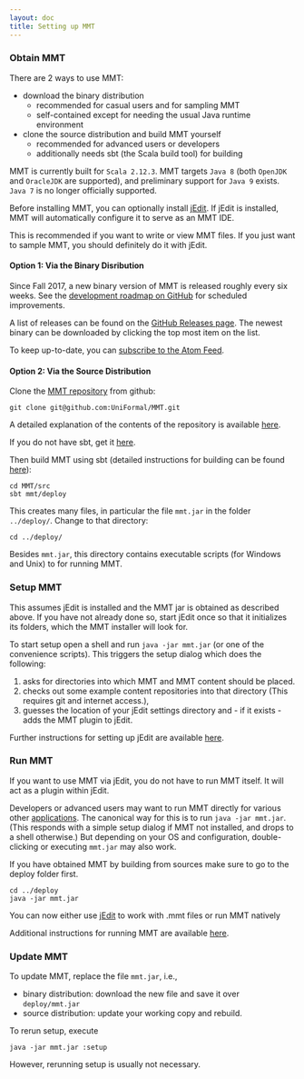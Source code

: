 ```yaml
---
layout: doc
title: Setting up MMT
---
```


### Obtain MMT

There are 2 ways to use MMT:

* download the binary distribution
  * recommended for casual users and for sampling MMT
  * self-contained except for needing the usual Java runtime environment
* clone the source distribution and build MMT yourself
  * recommended for advanced users or developers
  * additionally needs sbt (the Scala build tool) for building

MMT is currently built for `Scala 2.12.3`. MMT targets `Java 8` (both `OpenJDK` and `OracleJDK` are supported), and preliminary support for `Java 9` exists. `Java 7` is no longer officially supported. 

Before installing MMT, you can optionally install [jEdit](http://jedit.org/).
If jEdit is installed, MMT will automatically configure it to serve as an MMT IDE.

This is recommended if you want to write or view MMT files.
If you just want to sample MMT, you should definitely do it with jEdit.
  
#### Option 1: Via the Binary Disribution

Since Fall 2017, a new binary version of MMT is released roughly every six weeks. 
See the [development roadmap on GitHub](https://github.com/UniFormal/MMT/milestones) for scheduled improvements.

A list of releases can be found on the [GitHub Releases page](https://github.com/UniFormal/MMT/releases/). 
The newest binary can be downloaded by clicking the top most item on the list. 

To keep up-to-date, you can [subscribe to the Atom Feed](https://github.com/Uniformal/MMT/releases.atom). 

#### Option 2: Via the Source Distribution

Clone the [MMT repository](https://github.com/UniFormal/MMT) from github:
```
git clone git@github.com:UniFormal/MMT.git
```
A detailed explanation of the contents of the repository is available [here](repo.html).

If you do not have sbt, get it [here](http://www.scala-sbt.org/).

Then build MMT using sbt (detailed instructions for building can be found [here](build.html)):

```
cd MMT/src
sbt mmt/deploy
```

This creates many files, in particular the file `mmt.jar` in the folder `../deploy/`. Change to that directory:
```
cd ../deploy/
```

Besides `mmt.jar`, this directory contains executable scripts (for Windows and Unix) to for running MMT.

### Setup MMT

This assumes jEdit is installed and the MMT jar is obtained as described above.
If you have not already done so, start jEdit once so that it initializes its folders, which the MMT installer will look for.

To start setup open a shell and run `java -jar mmt.jar` (or one of the convenience scripts).
This triggers the setup dialog which does the following:

1. asks for directories into which MMT and MMT content should be placed.
2. checks out some example content repositories into that directory (This requires git and internet access.),
3. guesses the location of your jEdit settings directory and - if it exists - adds the MMT plugin to jEdit.

Further instructions for setting up jEdit are available [here](jedit.html).

### Run MMT

If you want to use MMT via jEdit, you do not have to run MMT itself.
It will act as a plugin within jEdit.

Developers or advanced users may want to run MMT directly for various other [applications](../applications/).
The canonical way for this is to run `java -jar mmt.jar`.
(This responds with a simple setup dialog if MMT not installed, and drops to a shell otherwise.)
But depending on your OS and configuration, double-clicking or executing `mmt.jar` may also work.

If you have obtained MMT by building from sources make sure to go to the deploy folder first.

```
cd ../deploy
java -jar mmt.jar
```
You can now either use [jEdit](jedit.html) to work with .mmt files or run MMT natively

Additional instructions for running MMT are available [here](running.html).

### Update MMT

To update MMT, replace the file `mmt.jar`, i.e.,

* binary distribution: download the new file and save it over `deploy/mmt.jar`
* source distribution: update your working copy and rebuild.

To rerun setup, execute

```
java -jar mmt.jar :setup
```

However, rerunning setup is usually not necessary.
